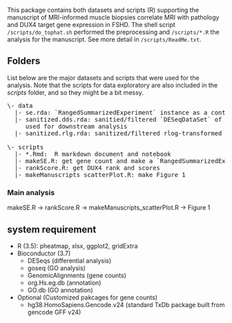 This package contains both datasets and scripts (R) supporting the manuscript of MRI-informed muscle biopsies correlate MRI with pathology and DUX4 target gene expression in FSHD.  The shell script `/scripts/do_tophat.sh` performed the preprocessing and `/scripts/*.R` the analysis for the manuscript. See more detail in `/scripts/ReadMe.txt`.

## Folders
List below are the major datasets and scripts that were used for the analysis. Note that the scripts for data exploratory are also included in the *scripts* folder, and so they might be a bit messy.

<pre>
\- data    
  |- se.rda: `RangedSummarizedExperiment` instance as a container containing gene counts, gene annotation and metadata. Unfiltered.  
  |- sanitized.dds.rda: sanitied/filtered `DESeqDataSet` of `se`, containing dispersion estimation and size factor, 
     used for downstream analysis  
  |- sanitized.rlg.rda: sanitized/filtered rlog-transformed dataset of sanitized.dds used to visualize sample space    
  
\- scripts      
  |- *.Rmd:  R markdown document and notebook  
  |- makeSE.R: get gene count and make a `RangedSummarizedExperiment` instance  
  |- rankScore.R: get DUX4 rank and scores
  |- makeManuscripts_scatterPlot.R: make Figure 1
</pre>

### Main analysis

makeSE.R -> rankScore.R -> makeManuscripts_scatterPlot.R -> Figure 1

## system requirement
- R (3.5): pheatmap, xlsx, ggplot2, gridExtra
- Bioconductor (3.7)
  - DESeqs (differential analysis)
  - goseq (GO analysis)
  - GenomicAlignments (gene counts)
  - org.Hs.eg.db (annotation)
  - GO.db (GO annotation)
- Optional (Customized pakcages for gene counts)
  - hg38.HomoSapiens.Gencode.v24 (standard TxDb package built from gencode GFF v24)
